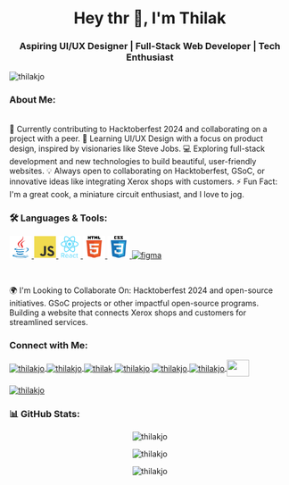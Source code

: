<h1 align="center">Hey thr 👋, I'm Thilak</h1> <h3 align="center">Aspiring UI/UX Designer | Full-Stack Web Developer | Tech Enthusiast</h3> <p align="left"> <img src="https://komarev.com/ghpvc/?username=thilakjo&label=Profile%20views&color=0e75b6&style=flat" alt="thilakjo" /> </p>


 <h3 allign= "center">About Me:</h3><br>
🔭 Currently contributing to Hacktoberfest 2024 and collaborating on a project with a peer.
🌱 Learning UI/UX Design with a focus on product design, inspired by visionaries like Steve Jobs.
💻 Exploring full-stack development and new technologies to build beautiful, user-friendly websites.
💡 Always open to collaborating on Hacktoberfest, GSoC, or innovative ideas like integrating Xerox shops with customers.
⚡ Fun Fact: I'm a great cook, a miniature circuit enthusiast, and I love to jog.<br>



<h3 allign= "center">🛠️ Languages & Tools:</h3>
<p align="left"> <a href="https://www.java.com" target="_blank" rel="noreferrer"> <img src="https://raw.githubusercontent.com/devicons/devicon/master/icons/java/java-original.svg" alt="java" width="40" height="40"/> </a> <a href="https://developer.mozilla.org/en-US/docs/Web/JavaScript" target="_blank" rel="noreferrer"> <img src="https://raw.githubusercontent.com/devicons/devicon/master/icons/javascript/javascript-original.svg" alt="javascript" width="40" height="40"/> </a> <a href="https://reactjs.org/" target="_blank" rel="noreferrer"> <img src="https://raw.githubusercontent.com/devicons/devicon/master/icons/react/react-original-wordmark.svg" alt="react" width="40" height="40"/> </a> <a href="https://www.w3.org/html/" target="_blank" rel="noreferrer"> <img src="https://raw.githubusercontent.com/devicons/devicon/master/icons/html5/html5-original-wordmark.svg" alt="html5" width="40" height="40"/> </a> <a href="https://www.w3schools.com/css/" target="_blank" rel="noreferrer"> <img src="https://raw.githubusercontent.com/devicons/devicon/master/icons/css3/css3-original-wordmark.svg" alt="css3" width="40" height="40"/> </a> <a href="https://figma.com/" target="_blank" rel="noreferrer"> <img src="https://www.vectorlogo.zone/logos/figma/figma-icon.svg" alt="figma" width="40" height="40"/> </a> </p><br>



🌍 I'm Looking to Collaborate On:
Hacktoberfest 2024 and open-source initiatives.
GSoC projects or other impactful open-source programs.
Building a website that connects Xerox shops and customers for streamlined services.<br>


 <h3 align="left">Connect with Me:</h3> 
 <p align="left"> 
 <a href="https://twitter.com/thilakjo" target="blank"> <img align="center" src="https://raw.githubusercontent.com/rahuldkjain/github-profile-readme-generator/master/src/images/icons/Social/twitter.svg" alt="thilakjo" height="30" width="40" /> </a> 
 <a href="https://www.linkedin.com/in/thilakjo/" target="blank"> <img align="center" src="https://raw.githubusercontent.com/rahuldkjain/github-profile-readme-generator/master/src/images/icons/Social/linked-in-alt.svg" alt="thilakjo" height="30" width="40" /> </a> 
 <a href="https://stackoverflow.com/users/20220388/thilak" target="blank"> <img align="center" src="https://raw.githubusercontent.com/rahuldkjain/github-profile-readme-generator/master/src/images/icons/Social/stack-overflow.svg" alt="thilak" height="30" width="40" /> </a> 
 <a href="https://instagram.com/thilakjo" target="blank"> <img align="center" src="https://raw.githubusercontent.com/rahuldkjain/github-profile-readme-generator/master/src/images/icons/Social/instagram.svg" alt="thilakjo" height="30" width="40" /> </a> 
 <a href="https://auth.geeksforgeeks.org/user/thilakjo/" target="blank"> <img align="center" src="https://raw.githubusercontent.com/rahuldkjain/github-profile-readme-generator/master/src/images/icons/Social/geeks-for-geeks.svg" alt="thilakjo" height="30" width="40" /> </a> 
 <a href="https://discordapp.com/users/thilakjo" target="blank"> <img align="center" src="https://raw.githubusercontent.com/rahuldkjain/github-profile-readme-generator/master/src/images/icons/Social/discord.svg" alt="thilakjo" height="30" width="40" /> </a> 
<a href="mailto:thilak195@gmail.com" target="blank"> <img align="center" src="https://raw.githubusercontent.com/rahuldkjain/github-profile-readme-generator/master/src/images/icons/Social/gmail.svg alt="thilak195@gmail.com" height="30" width="40" /> </a> 

 <a href="https://github.com/thilakjo" target="blank"> <img align="center" src="https://raw.githubusercontent.com/rahuldkjain/github-profile-readme-generator/master/src/images/icons/Social/github.svg" alt="thilakjo" height="30" width="40" /> </a> 
 </p>


 
<h3 allign= "center">📊 GitHub Stats:</h3>
<p align="center"> <img src="https://github-readme-stats.vercel.app/api/top-langs?username=thilakjo&show_icons=true&locale=en&layout=compact" alt="thilakjo" /> </p> <p align="center"> <img src="https://github-readme-stats.vercel.app/api?username=thilakjo&show_icons=true&locale=en" alt="thilakjo" /> </p> <p align="center"> <img src="https://github-readme-streak-stats.herokuapp.com/?user=thilakjo&" alt="thilakjo" /> </p>
